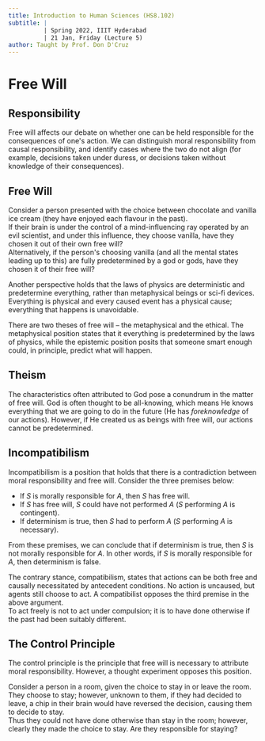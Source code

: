 ```yaml
---
title: Introduction to Human Sciences (HS8.102)
subtitle: |
          | Spring 2022, IIIT Hyderabad
          | 21 Jan, Friday (Lecture 5)
author: Taught by Prof. Don D'Cruz
---
```


# Free Will
## Responsibility
Free will affects our debate on whether one can be held responsible for the consequences of one's action. We can distinguish moral responsibility from causal responsibility, and identify cases where the two do not align (for example, decisions taken under duress, or decisions taken without knowledge of their consequences).  

## Free Will
Consider a person presented with the choice between chocolate and vanilla ice cream (they have enjoyed each flavour in the past).  
If their brain is under the control of a mind-influencing ray operated by an evil scientist, and under this influence, they choose vanilla, have they chosen it out of their own free will?  
Alternatively, if the person's choosing vanilla (and all the mental states leading up to this) are fully predetermined by a god or gods, have they chosen it of their free will?  

Another perspective holds that the laws of physics are deterministic and predetermine everything, rather than metaphysical beings or sci-fi devices. Everything is physical and every caused event has a physical cause; everything that happens is unavoidable.  

There are two theses of free will – the metaphysical and the ethical. The metaphysical position states that it everything is predetermined by the laws of physics, while the epistemic position posits that someone smart enough could, in principle, predict what will happen.

## Theism
The characteristics often attributed to God pose a conundrum in the matter of free will. God is often thought to be all-knowing, which means He knows everything that we are going to do in the future (He has *foreknowledge* of our actions). However, if He created us as beings with free will, our actions cannot be predetermined.

## Incompatibilism
Incompatibilism is a position that holds that there is a contradiction between moral responsibility and free will. Consider the three premises below:

* If $S$ is morally responsible for $A$, then $S$ has free will.
* If $S$ has free will, $S$ could have not performed $A$ ($S$ performing $A$ is contingent).
* If determinism is true, then $S$ had to perform $A$ ($S$ performing $A$ is necessary).

From these premises, we can conclude that if determinism is true, then $S$ is not morally responsible for $A$. In other words, if $S$ is morally responsible for $A$, then determinism is false.  

The contrary stance, compatibilism, states that actions can be both free and causally necessitated by antecedent conditions. No action is uncaused, but agents still choose to act. A compatibilist opposes the third premise in the above argument.  
To act freely is not to act under compulsion; it is to have done otherwise if the past had been suitably different.

## The Control Principle
The control principle is the principle that free will is necessary to attribute moral responsibility. However, a thought experiment opposes this position.  

Consider a person in a room, given the choice to stay in or leave the room. They choose to stay; however, unknown to them, if they had decided to leave, a chip in their brain would have reversed the decision, causing them to decide to stay.  
Thus they could not have done otherwise than stay in the room; however, clearly they made the choice to stay. Are they responsible for staying?

